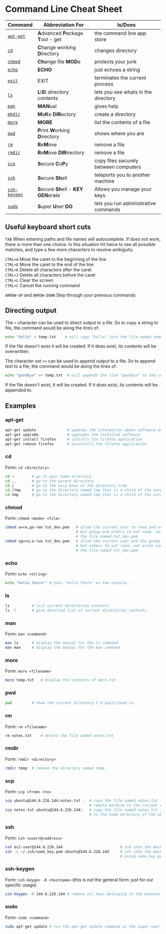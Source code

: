 # Command Line Cheat Sheet


| Command   | Abbreviation For                        | Is/Does |
|-----------|-----------------------------------------|---------|
| [`apt-get`](#apt-get) | **A**dvanced **P**ackage **T**ool - get | the command line app store |
| [`cd`](#cd)       | **C**hange working **D**irectory        | changes directory |
| [`chmod`](#chmod) | **Ch**ange file **MOD**e                | protects your junk |
| [`echo`](#echo)   | **ECHO**                                | just echoes a string |
| [`exit`](#exit)   | EXIT                                    | terminates the current process |
| [`ls`](#ls)       | **L**i**S**t directory contents         | lets you see whats in the directory |
| [`man`](#man)     | **MAN**ual                              | gives help |
| [`mkdir`](#mkdir) | **M**a**K**e **DIR**ectory              | create a directory |
| [`more`](#more)   | **MORE**                                | list the contents of a file |
| [`pwd`](#pwd)     | **P**rint **W**orking **D**irectory     | shows where you are |
| [`rm`](#rm)       | **R**e**M**ove                          | remove a file |
| [`rmdir`](#rmdir) | **R**e**M**ove **DIR**irectory          | remove a file |
| [`scp`](#scp)     | **S**ecure **C**o**P**y                 | copy files securely between computers |
| [`ssh`](#ssh)     | **S**ecure **Sh**ell                    | teleports you to another machine |
| [`ssh-keygen`](#ssh-keygen`) | **S**ecure **Sh**ell - **KEY** **GEN**erate | Allows you manage your keys |
| [`sudo`](#sudo)   | **S**uper **U**ser **DO**               | lets you run administrative commands |

## Useful keyboard short cuts

`TAB`       When entering paths and file names will autocomplete. If does not work, there is more than one choice.
            In this situation hit twice to see all possible matches, and type a few more characters to resolve ambiguity.

`CTRL+A`    Move the caret to the beginning of the line<br />
`CTRL+E`    Move the caret to the end of the line<br />
`CTRL+K`    Delete all characters after the caret<br />
`CTRL+J`    Delete all characters before the caret<br />
`CTRL+L`    Clear the screen<br />
`CTRL+C`    Cancel the running command<br />

`ARROW-UP` and `ARROW-DOWN` Step through your previous commands

## Directing output

The `>` character can be used to direct output to a file. So to copy a string to file, the command would be along
the lines of:

```bash
echo "hello" > temp.txt    # will copy "hello" into the file named temp.text
```

If the file doesn't exist it will be created. If it does exist, its contents will be overwritten.

The character set `>>` can be used to append output to a file. So to append text to a file, the command would be
along the lines of:

```bash
echo "goodbye" >> temp.txt  # will appends the line "goodbye" to the contents of temp.txt
```

If the file doesn't exist, it will be created. If it does exist, its contents will be appended to.

## Examples

### apt-get

```bash
apt-get update              # updates the information about software available
apt-get upgrade             # upgrades the installed software
apt-get install firefox     # installs the firefox application
apt-get remove firefox      # uninstalls the firefox application
```

### cd

Form: `cd <directory>`

```bash
cd ~        # go to your home directory
cd ..       # go to the parent directory
cd /        # go to the very base of the directory tree
cd /tmp     # go to the directory named tmp that is a child of the very base of the directory tree
cd tmp      # go to the directory named tmp that is a child of the current directory
```

### chmod
 
 Form: `chmod <mode> <file>`

```bash
chmod u=rw,go-rwx tut_dev.pem   # allow the current user to read and write, 
                                # but group and others to not read, not write and not execute
                                # the file named tut_dev.pem
chmod ug=rw,o-rwx tut_dev.pem   # allow the current user and the group to read and write, 
                                # but others to not read, not write and not execute  
                                # the file named tut_dev.pem
```

### echo
 
 Form: `echo <string>`

```bash
echo "hello there!" # puts "hello there" on the console...
```

### ls

```bash
ls          # list current directories contents
ls -l       # give detailed list of current directories contents
```

### man
 
Form: `man <command>`

```bash
man ls      # display the manual for the ls command
man man     # display the manual for the man command
```

### more
 
Form: `more <filename>`

```bash
more temp.txt   # display the contents of more.txt
```

### pwd 

```bash
pwd         # show the current directory I'm positioned in
```

### rm
 
Form: `rm <filename>`

```bash
rm notes.txt    # delete the file named notes.txt
```

### rmdir

Form: `rmdir <directory>`

```bash
rmdir temp  # remove the directory named temp
```

### scp
 
Form: `scp <from> <to>`

```bash
scp ubuntu@144.6.226.144:notes.txt .  # copy the file named notes.txt from the home directory of the ubuntu user on the
                                      # remote machine to the current directory on the local machine
scp notes.txt ubuntu@144.6.226.144:   # copy the file named notes.txt from the current directory on the local machine
                                      # to the home directory of the ubuntu user on the remote machine 
```

### ssh
 
Form: `ssh <user>@<address>`

```bash
ssh ec2-user@144.6.226.144                          # ssh into the machine at IP 144.6.226.144 as the ec2-user user
ssh -i ~/.ssh/some_key.pem ubuntu@144.6.226.144     # ssh into the machine at IP 144.6.226.144 as the ubuntu user 
                                                    # using some_key.pem as the key
```

### ssh-keygen
 
 Form: `ssh-keygen -R <hostname>` (this is not the general form: just for our specific usage)

```bash
ssh-keygen -R 144.6.226.144 # remove all keys belonging to the machine 144.6.226.144 from the known hosts file
```

### sudo
 
Form: `sudo <command>`

```bash
sudo apt-get update # run the apt-get update command as the super user
```
